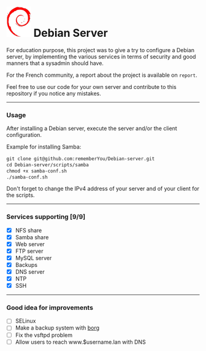 ![Debian Logo](assets/logo.png "Debian logo") Debian Server
===============================

For education purpose, this project was to give a try to configure a Debian server, by
implementing the various services in terms of security and good manners
that a sysadmin should have.

For the French community, a report about the project is available on `report`.

Feel free to use our code for your own server and contribute to this repository if
you notice any mistakes.

--------------------

### Usage ###

After installing a Debian server, execute the server and/or the client configuration.

Example for installing Samba:

	git clone git@github.com:rememberYou/Debian-server.git
	cd Debian-server/scripts/samba
	chmod +x samba-conf.sh
	./samba-conf.sh
	
Don't forget to change the IPv4 address of your server and of your client for the scripts.

--------------------

### Services supporting [9/9] ###
   - [x] NFS share
   - [x] Samba share
   - [x] Web server
   - [x] FTP server
   - [x] MySQL server
   - [x] Backups
   - [x] DNS server
   - [x] NTP
   - [x] SSH

--------------------

### Good idea for improvements ###
   - [ ] SELinux
   - [ ] Make a backup system with [borg](https://borgbackup.readthedocs.io/en/stable/)
   - [ ] Fix the vsftpd problem
   - [ ] Allow users to reach www.$username.lan with DNS
